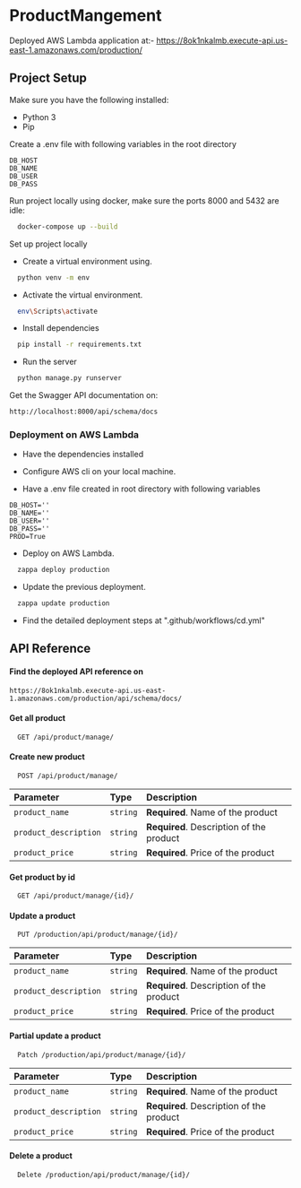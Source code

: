 
# ProductMangement

Deployed AWS Lambda application at:- https://8ok1nkalmb.execute-api.us-east-1.amazonaws.com/production/

## Project Setup

Make sure you have the following installed:
- Python 3
- Pip

Create a .env file with following variables in the root directory
```
DB_HOST
DB_NAME
DB_USER
DB_PASS
```

Run project locally using docker, make sure the ports 8000 and 5432 are idle:

```bash
  docker-compose up --build
```
Set up project locally

- Create a virtual environment using.
```bash
  python venv -m env
```
- Activate the virtual environment.
```bash
  env\Scripts\activate
```
- Install dependencies
```bash
  pip install -r requirements.txt
```
- Run the server
```bash
  python manage.py runserver
```
Get the Swagger API documentation on:
```bash
http://localhost:8000/api/schema/docs
```

### Deployment on AWS Lambda
- Have the dependencies installed

- Configure AWS cli on your local machine.

- Have a .env file created in root directory with following variables
```
DB_HOST=''
DB_NAME=''
DB_USER=''
DB_PASS=''
PROD=True
```
- Deploy on AWS Lambda.
```bash
  zappa deploy production
```
- Update the previous deployment.
```bash
  zappa update production
```
- Find the detailed deployment steps at ".github/workflows/cd.yml"
## API Reference

#### Find the deployed API reference on 
```
https://8ok1nkalmb.execute-api.us-east-1.amazonaws.com/production/api/schema/docs/
```

#### Get all product

```http
  GET /api/product/manage/
```

#### Create new product

```http
  POST /api/product/manage/
```

| Parameter | Type     | Description                       |
| :-------- | :------- | :-------------------------------- |
| `product_name`      | `string` | **Required**. Name of the product |
| `product_description`      | `string` | **Required**. Description of the product |
| `product_price`      | `string` | **Required**. Price of the product |


#### Get product by id

```http
  GET /api/product/manage/{id}/
```

#### Update a product

```http
  PUT /production/api/product/manage/{id}/
```
| Parameter | Type     | Description                       |
| :-------- | :------- | :-------------------------------- |
| `product_name`      | `string` | **Required**. Name of the product |
| `product_description`      | `string` | **Required**. Description of the product |
| `product_price`      | `string` | **Required**. Price of the product |

#### Partial update a product
```http
  Patch /production/api/product/manage/{id}/
```
| Parameter | Type     | Description                       |
| :-------- | :------- | :-------------------------------- |
| `product_name`      | `string` | **Required**. Name of the product |
| `product_description`      | `string` | **Required**. Description of the product |
| `product_price`      | `string` | **Required**. Price of the product |

#### Delete a product
```http
  Delete /production/api/product/manage/{id}/
```
